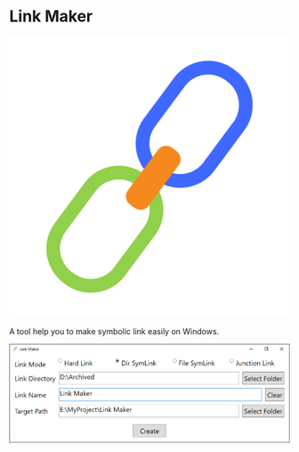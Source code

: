 ﻿# Link Maker

<img src="icon.svg" alt="Link Maker icon">

A tool help you to make symbolic link easily on Windows.

![showcase](showcase.png)